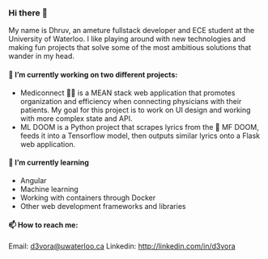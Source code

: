 ### Hi there 👋

My name is Dhruv, an ameture fullstack developer and ECE student at the University of Waterloo. I like playing around with new technologies and making fun projects that solve some of the most ambitious solutions that wander in my head. 


#### 🔭    I’m currently working on two different projects:
- Mediconnect 👨‍⚕️ is a MEAN stack web application that promotes organization and efficiency when connecting physicians with their patients. My goal for this project is to work on UI design and working with more complex state and API. 
- ML DOOM is a Python project that scrapes lyrics from the 🐐 MF DOOM, feeds it into a Tensorflow model, then outputs similar lyrics onto a Flask web application. 

#### 🌱    I’m currently learning
- Angular
- Machine learning
- Working with containers through Docker
- Other web development frameworks and libraries

#### 📫    How to reach me:
Email: <d3vora@uwaterloo.ca>
Linkedin: <http://linkedin.com/in/d3vora> 


<!--
**dbvora03/dbvora03** is a ✨ _special_ ✨ repository because its `README.md` (this file) appears on your GitHub profile.

Here are some ideas to get you started:

- 🌱 I’m currently learning ...
- 👯 I’m looking to collaborate on ...
- 🤔 I’m looking for help with ...
- 💬 Ask me about ...
- 📫 How to reach me: ...
- 😄 Pronouns: ...
- ⚡ Fun fact: ...
-->
